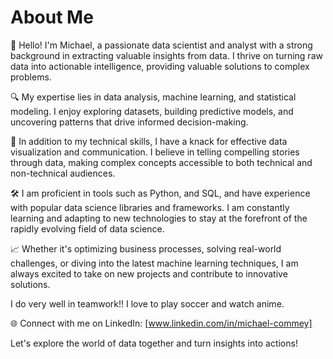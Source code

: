 # About Me

👋 Hello! I'm Michael, a passionate data scientist and analyst with a strong background in extracting valuable insights from data. I thrive on turning raw data into actionable intelligence, providing valuable solutions to complex problems.

🔍 My expertise lies in data analysis, machine learning, and statistical modeling. I enjoy exploring datasets, building predictive models, and uncovering patterns that drive informed decision-making.

🚀 In addition to my technical skills, I have a knack for effective data visualization and communication. I believe in telling compelling stories through data, making complex concepts accessible to both technical and non-technical audiences.

🛠️ I am proficient in tools such as Python, and SQL, and have experience with popular data science libraries and frameworks. I am constantly learning and adapting to new technologies to stay at the forefront of the rapidly evolving field of data science.

📈 Whether it's optimizing business processes, solving real-world challenges, or diving into the latest machine learning techniques, I am always excited to take on new projects and contribute to innovative solutions.

  I do very well in teamwork!! I love to play soccer and watch anime.
  
🌐 Connect with me on LinkedIn: [www.linkedin.com/in/michael-commey]

Let's explore the world of data together and turn insights into actions!

<!---
Paamicky/Paamicky is a ✨ special ✨ repository because its `README.md` (this file) appears on your GitHub profile.
You can click the Preview link to take a look at your changes.
--->
